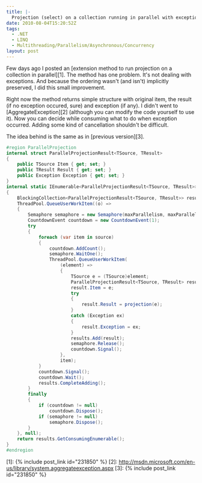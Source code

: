 ```yaml
---
title: |-
  Projection (select) on a collection running in parallel with exceptions handling
date: 2010-08-04T15:20:52Z
tags:
  - .NET
  - LINQ
  - Multithreading/Parallelism/Asynchronous/Concurrency
layout: post
---
```

Few days ago I posted an [extension method to run projection on a collection in parallel][1]. The method has one problem. It's not dealing with exceptions. And because the ordering wasn't (and isn't) implicitly preserved, I did this small improvement.

Right now the method returns simple structure with original item, the result (if no exception occured, sure) and exception (if any). I didn't went to [AggregateException][2] (although you can modify the code yourself to use it). Now you can decide while consuming what to do when exception occurred. Adding some kind of cancellation shouldn't be difficult.

The idea behind is the same as in [previous version][3].

```csharp
#region ParallelProjection
internal struct ParallelProjectionResult<TSource, TResult>
{
	public TSource Item { get; set; }
	public TResult Result { get; set; }
	public Exception Exception { get; set; }
}
internal static IEnumerable<ParallelProjectionResult<TSource, TResult>> ParallelProjection<TSource, TResult>(this IEnumerable<TSource> source, Func<TSource, TResult> projection, int maxParallelism)
{
	BlockingCollection<ParallelProjectionResult<TSource, TResult>> results = new BlockingCollection<ParallelProjectionResult<TSource, TResult>>();
	ThreadPool.QueueUserWorkItem((o) =>
	{
		Semaphore semaphore = new Semaphore(maxParallelism, maxParallelism);
		CountdownEvent countdown = new CountdownEvent(1);
		try
		{
			foreach (var item in source)
			{
				countdown.AddCount();
				semaphore.WaitOne();
				ThreadPool.QueueUserWorkItem(
					(element) =>
					{
						TSource e = (TSource)element;
						ParallelProjectionResult<TSource, TResult> result = new ParallelProjectionResult<TSource, TResult>();
						result.Item = e;
						try
						{
							result.Result = projection(e);
						}
						catch (Exception ex)
						{
							result.Exception = ex;
						}
						results.Add(result);
						semaphore.Release();
						countdown.Signal();
					},
					item);
			}
			countdown.Signal();
			countdown.Wait();
			results.CompleteAdding();
		}
		finally
		{
			if (countdown != null)
				countdown.Dispose();
			if (semaphore != null)
				semaphore.Dispose();
		}
	}, null);
	return results.GetConsumingEnumerable();
}
#endregion
```

[1]: {% include post_link id="231850" %}
[2]: http://msdn.microsoft.com/en-us/library/system.aggregateexception.aspx
[3]: {% include post_link id="231850" %}